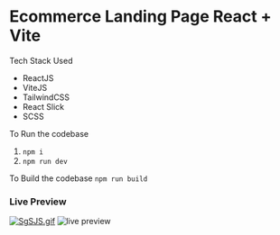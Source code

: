 # Ecommerce Landing Page React + Vite

Tech Stack Used
- ReactJS
- ViteJS
- TailwindCSS
- React Slick
- SCSS


To Run the codebase
1. `npm i`
2. `npm run dev`

To Build the codebase
`npm run build`

### Live Preview
[![SgSJS.gif](https://s11.gifyu.com/images/SgSJS.gif)](https://gifyu.com/image/SgSJS)
<img src="https://s11.gifyu.com/images/SgSJS.gif" alt="live preview">
